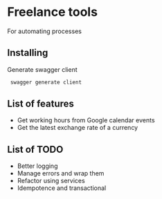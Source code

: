 # Freelance tools

For automating processes

## Installing

Generate swagger client

```bash
 swagger generate client
```

## List of features

- Get working hours from Google calendar events
- Get the latest exchange rate of a currency

## List of TODO

- Better logging
- Manage errors and wrap them
- Refactor using services
- Idempotence and transactional